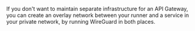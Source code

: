 If you don't want to maintain separate infrastructure for an API Gateway, you can create an overlay network between your runner and a service in your private network, by running WireGuard in both places.